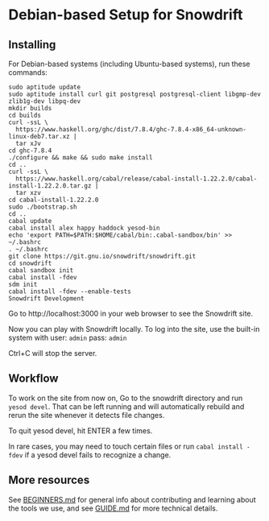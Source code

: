 # Debian-based Setup for Snowdrift

## Installing

For Debian-based systems (including Ubuntu-based systems),
run these commands:

    sudo aptitude update
    sudo aptitude install curl git postgresql postgresql-client libgmp-dev zlib1g-dev libpq-dev
    mkdir builds
    cd builds
    curl -ssL \
      https://www.haskell.org/ghc/dist/7.8.4/ghc-7.8.4-x86_64-unknown-linux-deb7.tar.xz |
      tar xJv
    cd ghc-7.8.4
    ./configure && make && sudo make install
    cd ..
    curl -ssL \
      https://www.haskell.org/cabal/release/cabal-install-1.22.2.0/cabal-install-1.22.2.0.tar.gz |
      tar xzv
    cd cabal-install-1.22.2.0
    sudo ./bootstrap.sh
    cd ..
    cabal update
    cabal install alex happy haddock yesod-bin
    echo 'export PATH=$PATH:$HOME/cabal/bin:.cabal-sandbox/bin' >> ~/.bashrc
    . ~/.bashrc
    git clone https://git.gnu.io/snowdrift/snowdrift.git
    cd snowdrift
    cabal sandbox init
    cabal install -fdev
    sdm init
    cabal install -fdev --enable-tests
    Snowdrift Development

Go to http://localhost:3000 in your web browser to see the Snowdrift site.

Now you can play with Snowdrift locally.
To log into the site, use the built-in system with
user: `admin` pass: `admin`

Ctrl+C will stop the server.

## Workflow

To work on the site from now on,
Go to the snowdrift directory and run `yesod devel`.
That can be left running and will automatically rebuild
and rerun the site whenever it detects file changes.

To quit yesod devel, hit ENTER a few times.

In rare cases, you may need to touch certain files
or run `cabal install -fdev` if a yesod devel fails to recognize a change.

## More resources

See [BEGINNERS.md](BEGINNERS.md) for general info about contributing
and learning about the tools we use,
and see [GUIDE.md](GUIDE.md) for more technical details.
